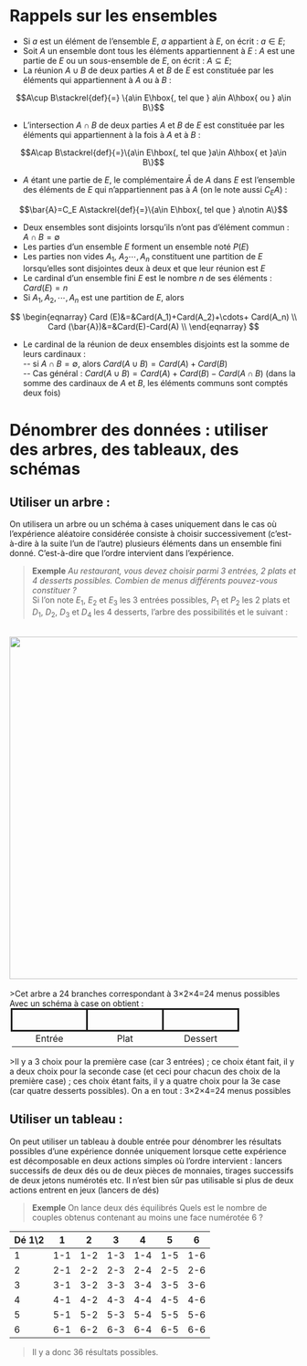 # Rappels sur les ensembles

- Si $a$ est un élément de l’ensemble $E$, $a$ appartient à $E$, on écrit : $a\in E$;  
- Soit $A$ un ensemble dont tous les éléments appartiennent à $E$ : $A$ est une partie de $E$ ou un sous-ensemble de $E$, on écrit : $A\subseteq E$;  
- La réunion $A \cup B$ de deux parties $A$ et $B$ de $E$ est constituée par les éléments qui appartiennent à $A$ ou à $B$ :

$$A\cup B\stackrel{def}{=} \{a\in E\hbox{, tel que } a\in A\hbox{ ou } a\in B\}$$

- L’intersection $A\cap B$ de deux parties $A$ et $B$ de $E$ est constituée par les éléments qui appartiennent à la fois à $A$ et à $B$ : 

$$A\cap B\stackrel{def}{=}\{a\in E\hbox{, tel que }a\in A\hbox{ et }a\in B\}$$

- $A$ étant une partie de $E$, le complémentaire $\bar{A}$ de $A$ dans $E$ est l’ensemble des éléments de $E$ qui n’appartiennent pas à $A$ (on le note aussi $C_E A$) :

$$\bar{A}=C_E A\stackrel{def}{=}\{a\in E\hbox{, tel que } a\notin A\}$$

- Deux ensembles sont disjoints lorsqu’ils n’ont pas d’élément commun : $A\cap B=\emptyset$  
- Les parties d’un ensemble $E$ forment un ensemble noté $P(E)$  
- Les parties non vides $A_1,\ A_2 \cdots,A_n$ constituent une partition de $E$ lorsqu’elles sont disjointes deux à deux et que leur réunion est $E$
- Le cardinal d’un ensemble fini $E$ est le nombre $n$ de ses éléments : $Card (E)= n$
- Si $A_1,A_2,\cdots,A_n$ est une partition de $E$, alors

$$
\begin{eqnarray}
Card (E)&=&Card(A_1)+Card(A_2)+\cdots+ Card(A_n) \\
Card (\bar{A})&=&Card(E)-Card(A) \\
\end{eqnarray}
$$

- Le cardinal de la réunion de deux ensembles disjoints est la somme de leurs cardinaux :  
-- si $A\cap B=\emptyset$, alors $Card(A\cup B)=Card(A)+Card(B)$  
-- Cas général : $Card(A\cup B)=Card(A)+Card(B)-Card(A\cap B)$ (dans la somme des cardinaux de $A$ et $B$, les éléments communs sont comptés deux fois)

# Dénombrer des données : utiliser des arbres, des tableaux, des schémas

## Utiliser un arbre :
On utilisera  un arbre ou un schéma à cases uniquement dans le cas où l’expérience aléatoire considérée consiste à choisir successivement (c’est-à-dire à la suite l’un de l’autre) plusieurs éléments dans un ensemble fini donné. C’est-à-dire que l’ordre intervient dans l’expérience.

>**Exemple** *Au restaurant, vous devez choisir parmi 3 entrées, 2 plats et 4 desserts possibles. Combien de menus différents pouvez-vous constituer  ?*  
Si l’on note $E_1$, $E_2$ et $E_3$ les 3 entrées possibles, $P_1$ et $P_2$ les 2 plats et $D_1$, $D_2$, $D_3$ et $D_4$ les 4 desserts, l’arbre des possibilités et le suivant :
<br/>
<div class="sodad-image" style="margin: auto"><img src="http://www.plx.ovh/chamilo/images/exoproba-img1.png" width=600></img></div>
<br/>
>Cet arbre a 24 branches correspondant à 3×2×4=24 menus possibles  
Avec un schéma à case on obtient :  
<br/>
<div style="margin:auto; max-width: 500px" >
    <table style="margin:auto">
        <tr>
            <td style="border:solid; width: 3cm; height: 1cm"> </td>
            <td style="border:solid; width: 3cm"> </td>
            <td style="border:solid; width: 3cm"> </td>
        </tr>
        <tr>
            <td style="text-align: center">Entrée</td>
            <td style="text-align: center">Plat</td>
            <td style="text-align: center">Dessert</td>
        </tr>
    </table>
</div>
<br/>
>Il y a 3 choix pour la première case (car 3 entrées) ; ce choix étant fait, il y a deux choix pour la seconde case (et ceci pour chacun des choix de la première case) ; ces choix étant faits, il y a quatre choix pour la 3e case (car quatre desserts possibles). On a en tout : 3×2×4=24 menus possibles

## Utiliser un tableau :
On peut utiliser un tableau à double entrée pour dénombrer les résultats possibles d’une expérience donnée uniquement lorsque cette expérience est décomposable en deux actions simples où l’ordre intervient : lancers successifs de deux dés ou de deux pièces de monnaies, tirages successifs de deux jetons numérotés etc. Il n’est bien sûr pas utilisable si plus de deux actions entrent en jeux (lancers de dés)

>**Exemple** On lance deux dés équilibrés Quels est le nombre de couples obtenus contenant au moins une face numérotée 6 ?

|Dé 1\\2|1| 2   | 3 | 4 | 5 | 6 |  
|:------- |:---:|:---:|:---:|:---:|:---:|:---:|  
|1|1-1 |1-2 |1-3 |1-4 |1-5 |<span class="cehjred">1-6</span> |
|2|2-1 |2-2 |2-3 |2-4 |2-5 |<span class="cehjred">2-6</span> |
|3|3-1 |3-2 |3-3 |3-4 |3-5 |<span class="cehjred">3-6</span> |
|4|4-1 |4-2 |4-3 |4-4 |4-5 |<span class="cehjred">4-6</span> |
|5|5-1 |5-2 |5-3 |5-4 |5-5 |<span class="cehjred">5-6</span> |
|6|<span class="cehjred">6-1</span> |<span class="cehjred">6-2</span> |<span class="cehjred">6-3</span> |<span class="cehjred">6-4</span> |<span class="cehjred">6-5</span> |<span class="cehjred">6-6</span> |

>Il y a donc 36 résultats possibles. 

